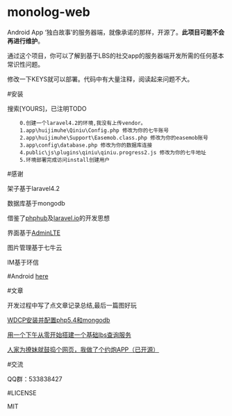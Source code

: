 # monolog-web
Android App ‘独白故事’的服务器端，就像承诺的那样，开源了。**此项目可能不会再进行维护**。

通过这个项目，你可以了解到基于LBS的社交app的服务器端开发所需的任何基本常识性问题。

修改一下KEYS就可以部署。代码中有大量注释，阅读起来问题不大。

#安装

 搜索[YOURS]，已注明TODO
 
        0.创建一个laravel4.2的环境,我没有上传vendor。
        1.app\huijimuhe\Qiniu\Config.php 修改为你的七牛账号
        2.app\huijimuhe\Support\Easemob.class.php 修改为你的easemob账号
        3.app\config\database.php 修改为你的数据库连接
        4.public\js\plugins\qiniu\qiniu.progress2.js 修改为你的七牛地址
        5.环境部署完成访问install创建用户
        
#感谢

架子基于laravel4.2

数据库基于mongodb

借鉴了[phphub](https://github.com/summerblue/phphub)及[laravel.io](https://github.com/LaravelIO/laravel.io)的开发思想

界面基于[AdminLTE](https://github.com/almasaeed2010/AdminLTE)

图片管理基于七牛云

IM基于环信

#Android
[here](https://github.com/huijimuhe/monolog)

#文章

开发过程中写了点文章记录总结,最后一篇图好玩

[WDCP安装并配置php5.4和mongodb](http://www.cnblogs.com/matoo/p/4873377.html)

[用一个下午从零开始搭建一个基础lbs查询服务](http://www.cnblogs.com/matoo/p/4807782.html)

[人家为撩妹就鼓捣个网页，我做了个约炮APP（已开源）](http://www.cnblogs.com/matoo/p/5446763.html)

#交流

QQ群：533838427

#LICENSE

MIT